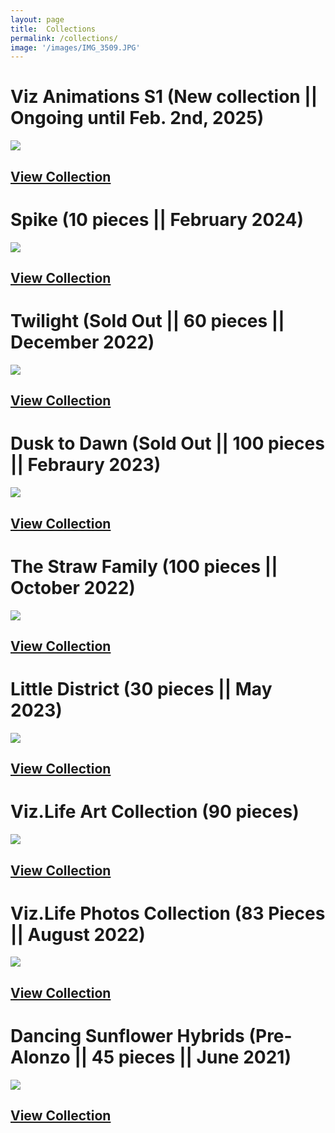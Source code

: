 ```yaml
---
layout: page
title:  Collections
permalink: /collections/
image: '/images/IMG_3509.JPG'
---
```


# Viz Animations S1 (New collection || Ongoing until Feb. 2nd, 2025)
![](/images/rush-hour.jpg) 
## [View Collection](https://www.jpg.store/collection/vizanimationss1)

# Spike (10 pieces || February 2024)
![](/images/spike.jpg) 
## [View Collection](https://www.jpg.store/collection/spike)

# Twilight (Sold Out || 60 pieces || December 2022)
![](/images/new_collection_10x6_.jpg) 
## [View Collection](https://www.jpg.store/collection/twilight)

# Dusk to Dawn (Sold Out || 100 pieces || Febraury 2023)
![](/images/10x10-dusk-to-dawn.jpg) 
## [View Collection](https://www.jpg.store/collection/dusktodawn) 

# The Straw Family (100 pieces || October 2022)
![](/images/the-straw-family/43.jpg) 
## [View Collection](https://www.jpg.store/collection/thestrawfamily)

# Little District (30 pieces || May 2023)
![](/images/little-district-live.jpg)
## [View Collection](https://www.jpg.store/collection/littledistrict) 

# Viz.Life Art Collection (90 pieces)
![](/images/art-collection/120800px.jpg) 
## [View Collection](https://www.jpg.store/collection/vizlifeartcollection)

# Viz.Life Photos Collection (83 Pieces || August 2022)
![](/images/photography/cnfts/VizDotLifePhotographySeriesOne0035resized_25.jpg) 
## [View Collection](https://www.jpg.store/collection/vizlifephotoscollection)

# Dancing Sunflower Hybrids (Pre-Alonzo || 45 pieces || June 2021)
![](/images/dancing_sunflower.jpg) 
## [View Collection](https://www.jpg.store/collection/vizlifedancingsunflowerhybrids)



